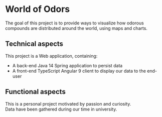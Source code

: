# World of Odors

The goal of this project is to provide ways to visualize how odorous compounds are distributed around the world, 
using maps and charts.

## Technical aspects

This project is a Web application, containing:
* A back-end Java 14 Spring application to persist data
* A front-end TypeScript Angular 9 client to display our data to the end-user  

## Functional aspects

This is a personal project motivated by passion and curiosity.  
Data have been gathered during our time in university.  